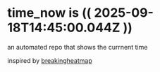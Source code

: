 # time_now is (( 2025-09-18T14:45:00.044Z ))

an automated repo that shows the currnent time

inspired by [breakingheatmap](https://github.com/breakingheatmap/breakingheatmap)